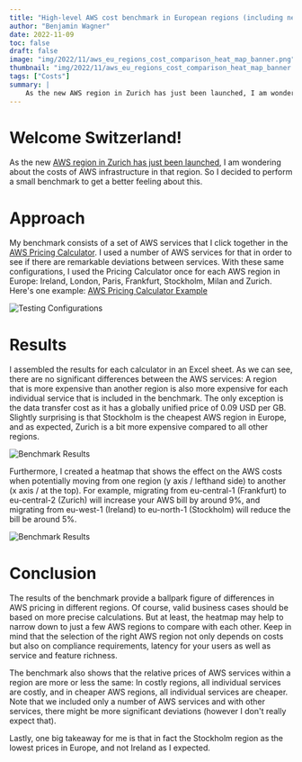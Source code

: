 ```yaml
---
title: "High-level AWS cost benchmark in European regions (including new Zurich region!)"
author: "Benjamin Wagner"
date: 2022-11-09
toc: false
draft: false
image: "img/2022/11/aws_eu_regions_cost_comparison_heat_map_banner.png"
thumbnail: "img/2022/11/aws_eu_regions_cost_comparison_heat_map_banner.png"
tags: ["Costs"]
summary: | 
    As the new AWS region in Zurich has just been launched, I am wondering about the costs of AWS infrastructure in that region. So I decided to perform a small benchmark to get a better feeling about this.
---
```


<!-- As the new AWS region in Zurich has just been launched, I am wondering about the costs of AWS infrastructure in that region. So I decided to perform a small benchmark to get a better feeling about this. -->

# Welcome Switzerland!

As the new [AWS region in Zurich has just been launched](https://aws.amazon.com/blogs/aws/a-new-aws-region-opens-in-switzerland/), I am wondering about the costs of AWS infrastructure in that region. So I decided to perform a small benchmark to get a better feeling about this.

# Approach

My benchmark consists of a set of AWS services that I click together in the [AWS Pricing Calculator](https://calculator.aws/#/). I used a number of AWS services for that in order to see if there are remarkable deviations between services. With these same configurations, I used the Pricing Calculator once for each AWS region in Europe: Ireland, London, Paris, Frankfurt, Stockholm, Milan and Zurich. Here's one example: [AWS Pricing Calculator Example](https://calculator.aws/#/estimate?id=e1d7db910134b94c8e47f419eb7767aa6da60eed)

![Testing Configurations](/img/2022/11/aws_eu_regions_cost_comparison_configuration.png)

# Results

I assembled the results for each calculator in an Excel sheet. As we can see, there are no significant differences between the AWS services: A region that is more expensive than another region is also more expensive for each individual service that is included in the benchmark. The only exception is the data transfer cost as it has a globally unified price of 0.09 USD per GB. Slightly surprising is that Stockholm is the cheapest AWS region in Europe, and as expected, Zurich is a bit more expensive compared to all other regions.

![Benchmark Results](/img/2022/11/aws_eu_regions_cost_comparison_results.png)

Furthermore, I created a heatmap that shows the effect on the AWS costs when potentially moving from one region (y axis / lefthand side) to another (x axis / at the top). For example, migrating from eu-central-1 (Frankfurt) to eu-central-2 (Zurich) will increase your AWS bill by around 9%, and migrating from eu-west-1 (Ireland) to eu-north-1 (Stockholm) will reduce the bill be around 5%.

![Benchmark Results](/img/2022/11/aws_eu_regions_cost_comparison_heat_map.png)

# Conclusion

The results of the benchmark provide a ballpark figure of differences in AWS pricing in different regions. Of course, valid business cases should be based on more precise calculations. But at least, the heatmap may help to narrow down to just a few AWS regions to compare with each other. Keep in mind that the selection of the right AWS region not only depends on costs but also on compliance requirements, latency for your users as well as service and feature richness.

The benchmark also shows that the relative prices of AWS services within a region are more or less the same: In costly regions, all individual services are costly, and in cheaper AWS regions, all individual services are cheaper. Note that we included only a number of AWS services and with other services, there might be more significant deviations (however I don't really expect that).

Lastly, one big takeaway for me is that in fact the Stockholm region as the lowest prices in Europe, and not Ireland as I expected.